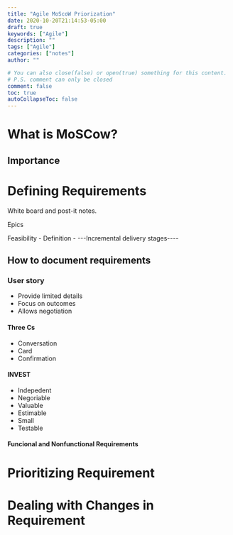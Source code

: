 ```yaml
---
title: "Agile MoScoW Priorization"
date: 2020-10-20T21:14:53-05:00
draft: true
keywords: ["Agile"]
description: ""
tags: ["Agile"]
categories: ["notes"]
author: ""

# You can also close(false) or open(true) something for this content.
# P.S. comment can only be closed
comment: false
toc: true
autoCollapseToc: false
---
```


# What is MoSCow?



## Importance



# Defining Requirements

White board and post-it notes.

Epics

Feasibility - Definition - ---Incremental delivery stages----

## How to document requirements

### User story

- Provide limited details
- Focus on outcomes
- Allows negotiation

#### Three Cs

- Conversation
- Card
- Confirmation

#### INVEST

- Indepedent
- Negoriable
- Valuable
- Estimable
- Small
- Testable

#### Funcional and Nonfunctional Requirements





# Prioritizing Requirement





# Dealing with Changes in Requirement

